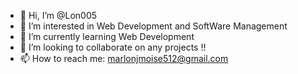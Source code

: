 - 👋 Hi, I’m @Lon005 
- 👀 I’m interested in Web Development and SoftWare Management
- 🌱 I’m currently learning Web Development
- 💞️ I’m looking to collaborate on any projects !!
- 📫 How to reach me: marlonjmoise512@gmail.com

<!---
Lon005/Lon005 is a ✨ special ✨ repository because its `README.md` (this file) appears on your GitHub profile.
You can click the Preview link to take a look at your changes.
--->
